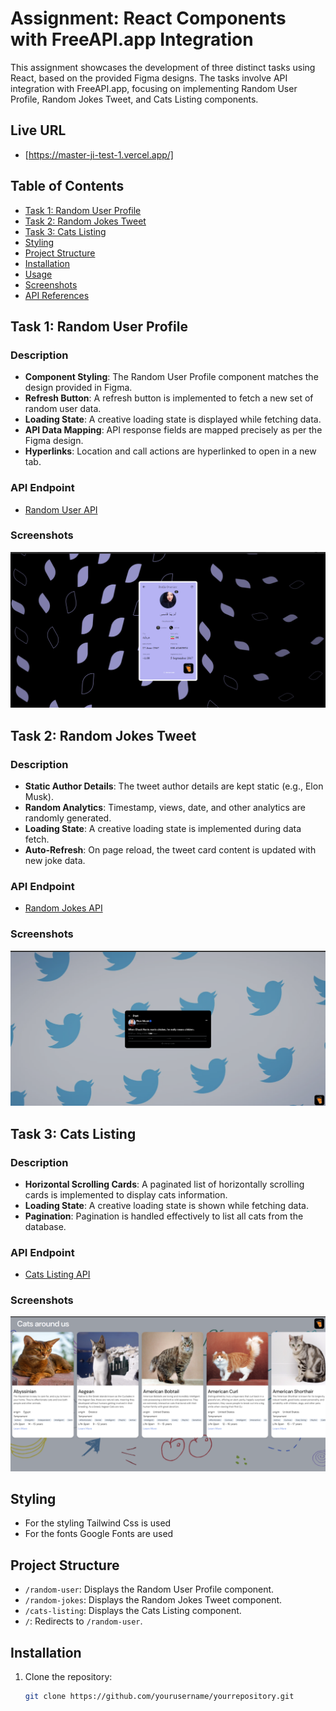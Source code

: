 # Assignment: React Components with FreeAPI.app Integration

This assignment showcases the development of three distinct tasks using React, based on the provided Figma designs. The tasks involve API integration with FreeAPI.app, focusing on implementing Random User Profile, Random Jokes Tweet, and Cats Listing components.

## Live URL 
- [https://master-ji-test-1.vercel.app/]

## Table of Contents
- [Task 1: Random User Profile](#task-1-random-user-profile)
- [Task 2: Random Jokes Tweet](#task-2-random-jokes-tweet)
- [Task 3: Cats Listing](#task-3-cats-listing)
- [Styling](#stying)
- [Project Structure](#project-structure)
- [Installation](#installation)
- [Usage](#usage)
- [Screenshots](#screenshots)
- [API References](#api-references)

## Task 1: Random User Profile

### Description
- **Component Styling**: The Random User Profile component matches the design provided in Figma.
- **Refresh Button**: A refresh button is implemented to fetch a new set of random user data.
- **Loading State**: A creative loading state is displayed while fetching data.
- **API Data Mapping**: API response fields are mapped precisely as per the Figma design.
- **Hyperlinks**: Location and call actions are hyperlinked to open in a new tab.

### API Endpoint
- [Random User API](https://api.freeapi.app/api/v1/public/randomusers/user/random)

### Screenshots
![Random User Profile](./src/Asset/screenshots/randomuser.png)

## Task 2: Random Jokes Tweet

### Description
- **Static Author Details**: The tweet author details are kept static (e.g., Elon Musk).
- **Random Analytics**: Timestamp, views, date, and other analytics are randomly generated.
- **Loading State**: A creative loading state is implemented during data fetch.
- **Auto-Refresh**: On page reload, the tweet card content is updated with new joke data.

### API Endpoint
- [Random Jokes API](https://api.freeapi.app/api/v1/public/randomjokes/joke/random)

### Screenshots
![Random Jokes Tweet](./src/Asset/screenshots/twitter.png)

## Task 3: Cats Listing

### Description
- **Horizontal Scrolling Cards**: A paginated list of horizontally scrolling cards is implemented to display cats information.
- **Loading State**: A creative loading state is shown while fetching data.
- **Pagination**: Pagination is handled effectively to list all cats from the database.

### API Endpoint
- [Cats Listing API](https://api.freeapi.app/api/v1/public/cats?page=1&limit=4)

### Screenshots
![Cats Listing](./src/Asset/screenshots/catslist.png)

## Styling
- For the styling Tailwind Css is used
- For the fonts Google Fonts are used
## Project Structure
- `/random-user`: Displays the Random User Profile component.
- `/random-jokes`: Displays the Random Jokes Tweet component.
- `/cats-listing`: Displays the Cats Listing component.
- `/`: Redirects to `/random-user`.

## Installation
1. Clone the repository:
   ```bash
   git clone https://github.com/yourusername/yourrepository.git

